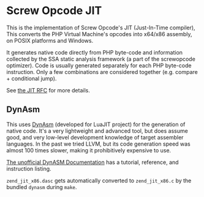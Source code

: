 Screw Opcode JIT
===========

This is the implementation of Screw Opcode's JIT (Just-In-Time compiler),
This converts the PHP Virtual Machine's opcodes into x64/x86 assembly,
on POSIX platforms and Windows.

It generates native code directly from PHP byte-code and information collected
by the SSA static analysis framework (a part of the screwopcode optimizer).
Code is usually generated separately for each PHP byte-code instruction. Only
a few combinations are considered together (e.g. compare + conditional jump).

See [the JIT RFC](https://wiki.php.net/rfc/jit) for more details.

DynAsm
------

This uses [DynAsm](https://luajit.org/dynasm.html) (developed for LuaJIT project)
for the generation of native code. It's a very lightweight and advanced tool,
but does assume good, and very low-level development knowledge of target
assembler languages. In the past we tried LLVM, but its code generation speed
was almost 100 times slower, making it prohibitively expensive to use.

[The unofficial DynASM Documentation](https://corsix.github.io/dynasm-doc/tutorial.html)
has a tutorial, reference, and instruction listing.

`zend_jit_x86.dasc` gets automatically converted to `zend_jit_x86.c` by the bundled
`dynasm` during `make`.
